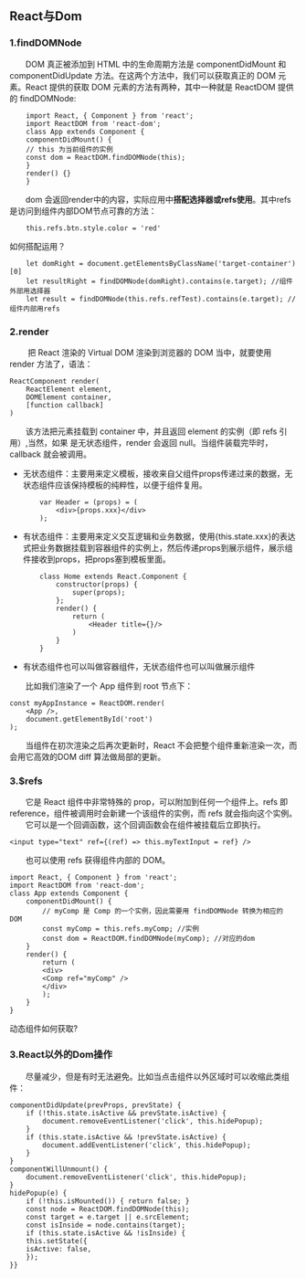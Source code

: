 ## React与Dom
### 1.findDOMNode
&emsp;&emsp;DOM 真正被添加到 HTML 中的生命周期方法是 componentDidMount 和 componentDidUpdate 方法。在这两个方法中，我们可以获取真正的 DOM 元素。React 提供的获取 DOM 元素的方法有两种，其中一种就是 ReactDOM 提供的 findDOMNode:
```
    import React, { Component } from 'react'; 
    import ReactDOM from 'react-dom'; 
    class App extends Component { 
    componentDidMount() { 
    // this 为当前组件的实例
    const dom = ReactDOM.findDOMNode(this); 
    } 
    render() {} 
    }
```
&emsp;&emsp;dom 会返回render中的内容，实际应用中**搭配选择器或refs使用**。其中refs是访问到组件内部DOM节点可靠的方法：
```
    this.refs.btn.style.color = 'red'
```
如何搭配运用？
```
    let domRight = document.getElementsByClassName('target-container')[0]
    let resultRight = findDOMNode(domRight).contains(e.target); //组件外部用选择器
    let result = findDOMNode(this.refs.refTest).contains(e.target); //组件内部用refs
```
### 2.render
&emsp;&emsp; 把 React 渲染的
Virtual DOM 渲染到浏览器的 DOM 当中，就要使用 render 方法了，语法：
```
ReactComponent render(
    ReactElement element,
    DOMElement container,
    [function callback]
)
```
&emsp;&emsp;该方法把元素挂载到 container 中，并且返回 element 的实例（即 refs 引用）,当然，如果
是无状态组件，render 会返回 null。当组件装载完毕时，callback 就会被调用。

- 无状态组件：主要用来定义模板，接收来自父组件props传递过来的数据，无状态组件应该保持模板的纯粹性，以便于组件复用。
    ```
        var Header = (props) = (
            <div>{props.xxx}</div>
        );
    ```
- 有状态组件：主要用来定义交互逻辑和业务数据，使用{this.state.xxx}的表达式把业务数据挂载到容器组件的实例上，然后传递props到展示组件，展示组件接收到props，把props塞到模板里面。
    ```
        class Home extends React.Component {
            constructor(props) {
                super(props);
            };
            render() {
                return (
                    <Header title={}/>
                )
            }
        }
    ```
- 有状态组件也可以叫做容器组件，无状态组件也可以叫做展示组件

&emsp;&emsp;比如我们渲染了一个 App 组件到 root 节点下：
```
const myAppInstance = ReactDOM.render(
    <App />, 
    document.getElementById('root')
);
```
&emsp;&emsp;当组件在初次渲染之后再次更新时，React 不会把整个组件重新渲染一次，而会用它高效的DOM diff 算法做局部的更新。

### 3.$refs
&emsp;&emsp;它是 React 组件中非常特殊的 prop，可以附加到任何一个组件上。refs 即 reference，组件被调用时会新建一个该组件的实例，而 refs 就会指向这个实例。
&emsp;&emsp;它可以是一个回调函数，这个回调函数会在组件被挂载后立即执行。
```
<input type="text" ref={(ref) => this.myTextInput = ref} />
```
&emsp;&emsp;也可以使用 refs 获得组件内部的 DOM。
```
import React, { Component } from 'react';
import ReactDOM from 'react-dom';
class App extends Component {
    componentDidMount() {
        // myComp 是 Comp 的一个实例，因此需要用 findDOMNode 转换为相应的 DOM
        const myComp = this.refs.myComp; //实例
        const dom = ReactDOM.findDOMNode(myComp); //对应的dom
    }
    render() {
        return (
        <div>
        <Comp ref="myComp" />
        </div>
        );
    }
}
```
动态组件如何获取?
### 3.React以外的Dom操作
&emsp;&emsp;尽量减少，但是有时无法避免。比如当点击组件以外区域时可以收缩此类组件：
```
componentDidUpdate(prevProps, prevState) {
    if (!this.state.isActive && prevState.isActive) {
        document.removeEventListener('click', this.hidePopup);
    }
    if (this.state.isActive && !prevState.isActive) {
        document.addEventListener('click', this.hidePopup);
    }
}   
componentWillUnmount() {
    document.removeEventListener('click', this.hidePopup);
}
hidePopup(e) {
    if (!this.isMounted()) { return false; }
    const node = ReactDOM.findDOMNode(this);
    const target = e.target || e.srcElement;
    const isInside = node.contains(target);
    if (this.state.isActive && !isInside) {
    this.setState({
    isActive: false,
    });
}}
```